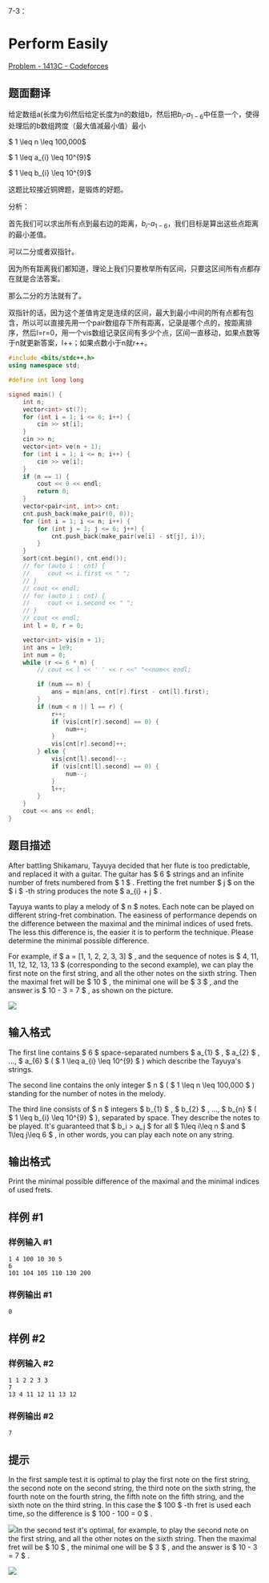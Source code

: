 7-3：

# Perform Easily

[Problem - 1413C - Codeforces](https://codeforces.com/problemset/problem/1413/C) 

## 题面翻译

给定数组a(长度为6)然后给定长度为n的数组b，然后把$b_i$-$a_{1-6}$中任意一个，使得处理后的b数组跨度（最大值减最小值）最小

$ 1 \leq n \leq 100\,000$

$ 1 \leq a_{i} \leq 10^{9}$

$ 1 \leq b_{i} \leq 10^{9}$

这题比较接近铜牌题，是锻炼的好题。

分析：

首先我们可以求出所有点到最右边的距离，$b_i$-$a_{1-6}$，我们目标是算出这些点距离的最小差值。

可以二分或者双指针。

因为所有距离我们都知道，理论上我们只要枚举所有区间，只要这区间所有点都存在就是合法答案。

那么二分的方法就有了。

双指针的话，因为这个差值肯定是连续的区间，最大到最小中间的所有点都有包含，所以可以直接先用一个pair数组存下所有距离，记录是哪个点的，按距离排序，然后l=r=0，用一个vis数组记录区间有多少个点，区间一直移动，如果点数等于n就更新答案，l++；如果点数小于n就r++。

```cpp
#include <bits/stdc++.h>
using namespace std;

#define int long long

signed main() {
    int n;
    vector<int> st(7);
    for (int i = 1; i <= 6; i++) {
        cin >> st[i];
    }
    cin >> n;
    vector<int> ve(n + 1);
    for (int i = 1; i <= n; i++) {
        cin >> ve[i];
    }
    if (n == 1) {
        cout << 0 << endl;
        return 0;
    }
    vector<pair<int, int>> cnt;
    cnt.push_back(make_pair(0, 0));
    for (int i = 1; i <= n; i++) {
        for (int j = 1; j <= 6; j++) {
            cnt.push_back(make_pair(ve[i] - st[j], i));
        }
    }
    sort(cnt.begin(), cnt.end());
    // for (auto i : cnt) {
    //     cout << i.first << " ";
    // }
    // cout << endl;
    // for (auto i : cnt) {
    //     cout << i.second << " ";
    // }
    // cout << endl;
    int l = 0, r = 0;

    vector<int> vis(n + 1);
    int ans = 1e9;
    int num = 0;
    while (r <= 6 * n) {
        // cout << l << ' ' << r <<" "<<num<< endl;

        if (num == n) {
            ans = min(ans, cnt[r].first - cnt[l].first);
        }
        if (num < n || l == r) {
            r++;
            if (vis[cnt[r].second] == 0) {
                num++;
            }
            vis[cnt[r].second]++;
        } else {
            vis[cnt[l].second]--;
            if (vis[cnt[l].second] == 0) {
                num--;
            }
            l++;
        }
    }
    cout << ans << endl;
}
```



## 题目描述

After battling Shikamaru, Tayuya decided that her flute is too predictable, and replaced it with a guitar. The guitar has $ 6 $ strings and an infinite number of frets numbered from $ 1 $ . Fretting the fret number $ j $ on the $ i $ -th string produces the note $ a_{i} + j $ .

Tayuya wants to play a melody of $ n $ notes. Each note can be played on different string-fret combination. The easiness of performance depends on the difference between the maximal and the minimal indices of used frets. The less this difference is, the easier it is to perform the technique. Please determine the minimal possible difference.

For example, if $ a = [1, 1, 2, 2, 3, 3] $ , and the sequence of notes is $ 4, 11, 11, 12, 12, 13, 13 $ (corresponding to the second example), we can play the first note on the first string, and all the other notes on the sixth string. Then the maximal fret will be $ 10 $ , the minimal one will be $ 3 $ , and the answer is $ 10 - 3 = 7 $ , as shown on the picture.

 ![](https://image-host-lzq.oss-cn-guangzhou.aliyuncs.com/75869e5e3f35cb76d96c1bbe62cb5730522c5a69.png)

## 输入格式

The first line contains $ 6 $ space-separated numbers $ a_{1} $ , $ a_{2} $ , ..., $ a_{6} $ ( $ 1 \leq a_{i} \leq 10^{9} $ ) which describe the Tayuya's strings.

The second line contains the only integer $ n $ ( $ 1 \leq n \leq 100\,000 $ ) standing for the number of notes in the melody.

The third line consists of $ n $ integers $ b_{1} $ , $ b_{2} $ , ..., $ b_{n} $ ( $ 1 \leq b_{i} \leq 10^{9} $ ), separated by space. They describe the notes to be played. It's guaranteed that $ b_i > a_j $ for all $ 1\leq i\leq n $ and $ 1\leq j\leq 6 $ , in other words, you can play each note on any string.

## 输出格式

Print the minimal possible difference of the maximal and the minimal indices of used frets.

## 样例 #1

### 样例输入 #1

```
1 4 100 10 30 5
6
101 104 105 110 130 200
```

### 样例输出 #1

```
0
```

## 样例 #2

### 样例输入 #2

```
1 1 2 2 3 3
7
13 4 11 12 11 13 12
```

### 样例输出 #2

```
7
```

## 提示

In the first sample test it is optimal to play the first note on the first string, the second note on the second string, the third note on the sixth string, the fourth note on the fourth string, the fifth note on the fifth string, and the sixth note on the third string. In this case the $ 100 $ -th fret is used each time, so the difference is $ 100 - 100 = 0 $ .

 ![](https://image-host-lzq.oss-cn-guangzhou.aliyuncs.com/4a9f5f121daaf96225841a762483d6d36c81ea82.png)In the second test it's optimal, for example, to play the second note on the first string, and all the other notes on the sixth string. Then the maximal fret will be $ 10 $ , the minimal one will be $ 3 $ , and the answer is $ 10 - 3 = 7 $ .

 ![](https://image-host-lzq.oss-cn-guangzhou.aliyuncs.com/d3f532a5b4af047547fabc1dd582c7d88c33efa7.png)